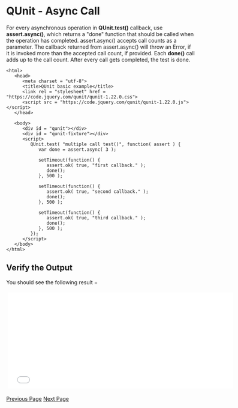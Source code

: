# QUnit - Async Call
For every asynchronous operation in **QUnit.test()** callback, use **assert.async()**, which returns a "done" function that should be called when the operation has completed. assert.async() accepts call counts as a parameter. The callback returned from assert.async() will throw an Error, if it is invoked more than the accepted call count, if provided. Each **done()** call adds up to the call count. After every call gets completed, the test is done.

```
<html>
   <head>
      <meta charset = "utf-8">
      <title>QUnit basic example</title>
      <link rel = "stylesheet" href = "https://code.jquery.com/qunit/qunit-1.22.0.css">
      <script src = "https://code.jquery.com/qunit/qunit-1.22.0.js"></script>
   </head>
   
   <body>
      <div id = "qunit"></div>
      <div id = "qunit-fixture"></div> 
      <script>
         QUnit.test( "multiple call test()", function( assert ) {
            var done = assert.async( 3 );
            
            setTimeout(function() {
               assert.ok( true, "first callback." );
               done();
            }, 500 );

            setTimeout(function() {
               assert.ok( true, "second callback." );
               done();
            }, 500 );

            setTimeout(function() {
               assert.ok( true, "third callback." );
               done();
            }, 500 );
         });		 
      </script>
   </body>
</html>
```
## Verify the Output
You should see the following result −

<iframe style="margin:5px;" frameborder="0" scrolling="0" width="600px" height="255px" src="../qunit/src/async_call.htm"></iframe>


[Previous Page](../qunit/qunit_only_test.md) [Next Page](../qunit/qunit_expect_assertions.md) 
